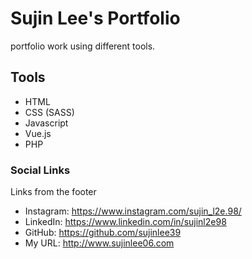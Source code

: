 # Sujin Lee's Portfolio
portfolio work using different tools.

## Tools
- HTML
- CSS (SASS)
- Javascript
- Vue.js
- PHP

### Social Links 
Links from the footer
- Instagram: https://www.instagram.com/sujin_l2e.98/
- LinkedIn: https://www.linkedin.com/in/sujinl2e98
- GitHub: https://github.com/sujinlee39
- My URL: http://www.sujinlee06.com